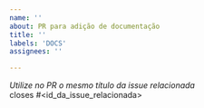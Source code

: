```yaml
---
name: ''
about: PR para adição de documentação
title: ''
labels: 'DOCS'
assignees: ''

---
```


_Utilize no PR o mesmo título da issue relacionada_  
closes #<id_da_issue_relacionada>
